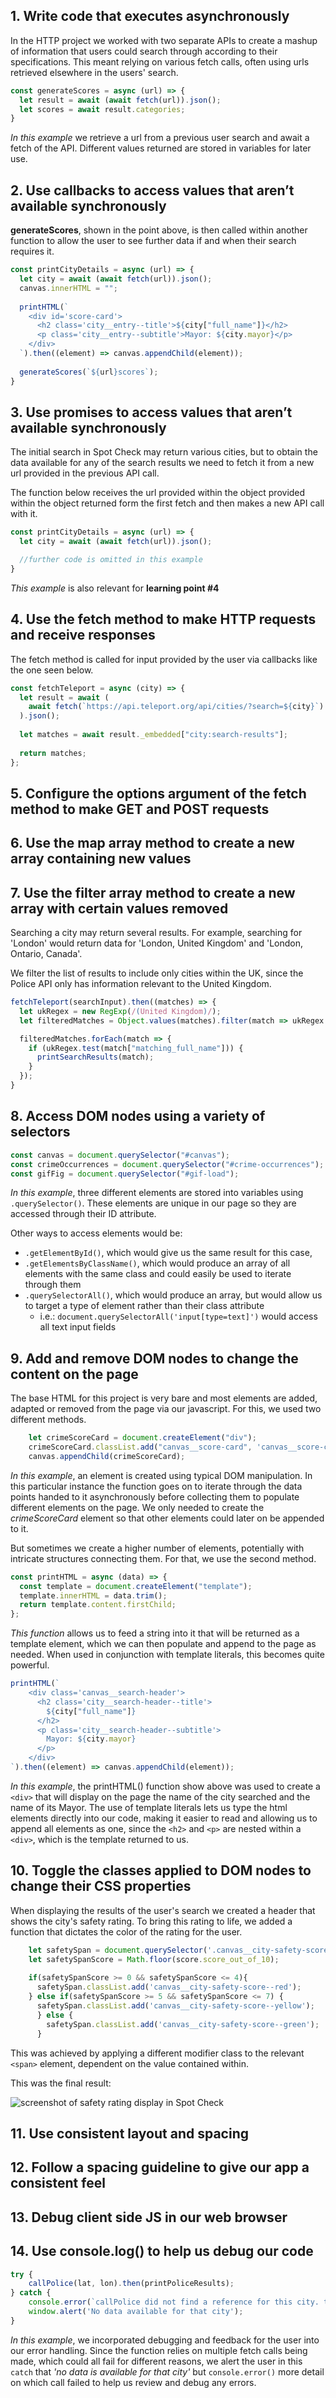 ## 1. Write code that executes asynchronously
In the HTTP project we worked with two separate APIs to create a mashup of information that users could search through according to their specifications.
This meant relying on various fetch calls, often using urls retrieved elsewhere in the users' search.

```javascript
const generateScores = async (url) => {
  let result = await (await fetch(url)).json();
  let scores = await result.categories;
}
```
*In this example* we retrieve a url from a previous user search and await a fetch of the API. Different values returned are stored in variables for later use.

## 2. Use callbacks to access values that aren’t available synchronously
**generateScores**, shown in the point above, is then called within another function to allow the user to see further data if and when their search requires it.

```javascript
const printCityDetails = async (url) => {
  let city = await (await fetch(url)).json();
  canvas.innerHTML = "";
  
  printHTML(`
    <div id='score-card'>
      <h2 class='city__entry--title'>${city["full_name"]}</h2>
      <p class='city__entry--subtitle'>Mayor: ${city.mayor}</p>
    </div>
  `).then((element) => canvas.appendChild(element));
    
  generateScores(`${url}scores`);
}
```

## 3. Use promises to access values that aren’t available synchronously
The initial search in Spot Check may return various cities, but to obtain the data available for any of the search results we need to fetch it from a new url provided in the previous API call.

The function below receives the url provided within the object provided within the object returned form the first fetch and then makes a new API call with it.

```javascript
const printCityDetails = async (url) => {
  let city = await (await fetch(url)).json();

  //further code is omitted in this example
}
```
*This example* is also relevant for **learning point #4**
## 4. Use the fetch method to make HTTP requests and receive responses
The fetch method is called for input provided by the user via callbacks like the one seen below.

```javascript
const fetchTeleport = async (city) => {
  let result = await (
    await fetch(`https://api.teleport.org/api/cities/?search=${city}`)
  ).json();
  
  let matches = await result._embedded["city:search-results"];
  
  return matches;
};
```

## 5. Configure the options argument of the fetch method to make GET and POST requests

## 6. Use the map array method to create a new array containing new values

## 7. Use the filter array method to create a new array with certain values removed
Searching a city may return several results. For example, searching for 'London' would return data for 'London, United Kingdom' and 'London, Ontario, Canada'.

We filter the list of results to include only cities within the UK, since the Police API only has information relevant to the United Kingdom.

```javascript
fetchTeleport(searchInput).then((matches) => {
  let ukRegex = new RegExp(/(United Kingdom)/);
  let filteredMatches = Object.values(matches).filter(match => ukRegex.test(match.matching_full_name));

  filteredMatches.forEach(match => {
    if (ukRegex.test(match["matching_full_name"])) {
      printSearchResults(match);
    }
  });
}
```
## 8. Access DOM nodes using a variety of selectors

```javascript
const canvas = document.querySelector("#canvas");
const crimeOccurrences = document.querySelector("#crime-occurrences");
const gifFig = document.querySelector("#gif-load");
```
*In this example*, three different elements are stored into variables using ```.querySelector()```. These elements are unique in our page so they are accessed through their ID attribute. 

Other ways to access elements would be:
- ```.getElementById()```, which would give us the same result for this case,
- ```.getElementsByClassName()```, which would produce an array of all elements with the same class and could easily be used to iterate through them
- ```.querySelectorAll()```, which would produce an array, but would allow us to target a type of element rather than their class attribute 
  - i.e.: ```document.querySelectorAll('input[type=text]')``` would access all text input fields

## 9. Add and remove DOM nodes to change the content on the page
The base HTML for this project is very bare and most elements are added, adapted or removed from the page via our javascript.
For this, we used two different methods.

```javascript
    let crimeScoreCard = document.createElement("div");
    crimeScoreCard.classList.add("canvas__score-card", 'canvas__score-card--crime');
    canvas.appendChild(crimeScoreCard);
```
*In this example*, an element is created using typical DOM manipulation. In this particular instance the function goes on to iterate through the data points handed to it asynchronously before collecting them to populate different elements on the page. We only needed to create the *crimeScoreCard* element so that other elements could later on be appended to it.

But sometimes we create a higher number of elements, potentially with intricate structures connecting them. For that, we use the second method.

```javascript
const printHTML = async (data) => {
  const template = document.createElement("template");
  template.innerHTML = data.trim();
  return template.content.firstChild;
};
```
*This function* allows us to feed a string into it that will be returned as a template element, which we can then populate and append to the page as needed. When used in conjunction with template literals, this becomes quite powerful.

```javascript
printHTML(`
    <div class='canvas__search-header'>
      <h2 class='city__search-header--title'>
        ${city["full_name"]}
      </h2>
      <p class='city__search-header--subtitle'>
        Mayor: ${city.mayor}
      </p>
    </div>
`).then((element) => canvas.appendChild(element));
```
*In this example*, the printHTML() function show above was used to create a ```<div>``` that will display on the page the name of the city searched and the name of its Mayor. The use of template literals lets us type the html elements directly into our code, making it easier to read and allowing us to append all elements as one, since the ```<h2>``` and ```<p>``` are nested within a ```<div>```, which is the template returned to us.
## 10. Toggle the classes applied to DOM nodes to change their CSS properties
When displaying the results of the user's search we created a header that shows the city's safety rating.
To bring this rating to life, we added a function that dictates the color of the rating for the user.

```javascript
    let safetySpan = document.querySelector('.canvas__city-safety-score');
    let safetySpanScore = Math.floor(score.score_out_of_10);
        
    if(safetySpanScore >= 0 && safetySpanScore <= 4){
      safetySpan.classList.add('canvas__city-safety-score--red');
    } else if(safetySpanScore >= 5 && safetySpanScore <= 7) {
      safetySpan.classList.add('canvas__city-safety-score--yellow');
      } else {
        safetySpan.classList.add('canvas__city-safety-score--green');
      }
```
This was achieved by applying a different modifier class to the relevant ```<span>``` element, dependent on the value contained within.

This was the final result:

![screenshot of safety rating display in Spot Check](/img/screenshot__safety-display--spotcheck.png)
## 11. Use consistent layout and spacing

## 12. Follow a spacing guideline to give our app a consistent feel

## 13. Debug client side JS in our web browser

## 14. Use console.log() to help us debug our code
```javascript
try {
    callPolice(lat, lon).then(printPoliceResults);
} catch {
    console.error(`callPolice did not find a reference for this city. the following url was fed into the call ${url}`);
    window.alert('No data available for that city');
}
```
*In this example*, we incorporated debugging and feedback for the user into our error handling. Since the function relies on multiple fetch calls being made, which could all fail for different reasons, we alert the user in this ```catch``` that *'no data is available for that city'* but ```console.error()``` more detail on which call failed to help us review and debug any errors.
